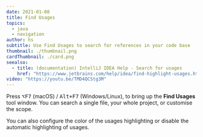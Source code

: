 ```yaml
---
date: 2021-01-08
title: Find Usages
topics:
  - java
  - navigation
author: hs
subtitle: Use Find Usages to search for references in your code base
thumbnail: ./thumbnail.png
cardThumbnail: ./card.png
seealso:
  - title: (documentation) IntelliJ IDEA Help - Search for usages
    href: "https://www.jetbrains.com/help/idea/find-highlight-usages.html"
video: "https://youtu.be/TMD4QCStg3M"
---
```


Press <kbd>⌥F7</kbd> (macOS) / <kbd>Alt+F7</kbd> (Windows/Linux), to bring up the **Find Usages** tool window. You can search a single file, your whole project, or customise the scope.

You can also configure the color of the usages highlighting or disable the automatic highlighting of usages.
